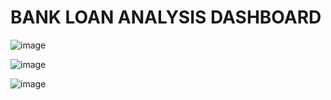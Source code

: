 # BANK LOAN ANALYSIS DASHBOARD

![image](https://github.com/user-attachments/assets/e9aca834-0ebd-4778-83d6-608f5a5b66dc)

![image](https://github.com/user-attachments/assets/74076209-7098-43e2-bead-44fe31cc0b27)

![image](https://github.com/user-attachments/assets/73a6e7db-105d-4774-a841-bc8205cc84e0)

